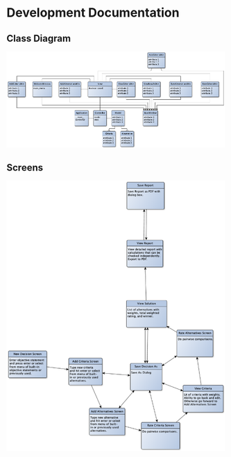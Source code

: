 # Development Documentation

## Class Diagram

![Class Diagram](img/yed/class_diagram.png)

## Screens

![Screens](img/yed/screens.png)
